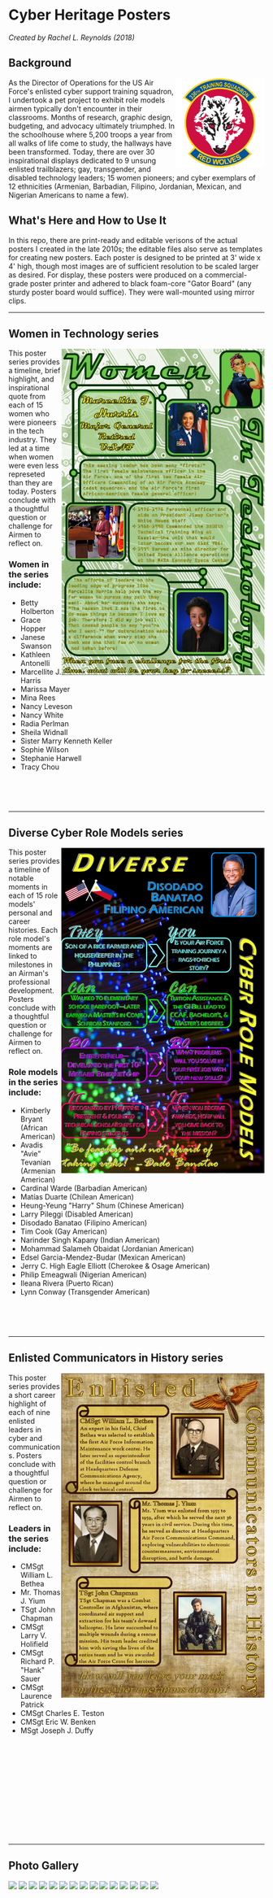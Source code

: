 # Cyber Heritage Posters

<i>Created by Rachel L. Reynolds (2018)</i>

## Background
<img src="readme-images/336 TRS patch.png" width=175 align=right></img>

As the Director of Operations for the US Air Force's enlisted cyber support training squadron, I undertook a pet project to exhibit role models airmen typically don't encounter in their classrooms.  Months of research, graphic design, budgeting, and advocacy ultimately triumphed.  In the schoolhouse where 5,200 troops a year from all walks of life come to study, the hallways have been transformed.  Today, there are over 30 inspirational displays dedicated to 9 unsung enlisted trailblazers; gay, transgender, and disabled technology leaders; 15 women pioneers; and cyber exemplars of 12 ethnicities (Armenian, Barbadian, Filipino, Jordanian, Mexican, and Nigerian Americans to name a few).  

## What's Here and How to Use It
In this repo, there are print-ready and editable verisons of the actual posters I created in the late 2010s; the editable files also serve as templates for creating new posters.  Each poster is designed to be printed at 3' wide x 4' high, though most images are of sufficient resolution to be scaled larger as desired.  For display, these posters were produced on a commercial-grade poster printer and adhered to black foam-core "Gator Board" (any sturdy poster board would suffice).  They were wall-mounted using mirror clips.


-----

## Women in Technology series
<img src=readme-images/women-in-technology-sample.png width=400 align=right></img>

This poster series provides a timeline, brief highlight, and inspirational quote from each of 15 women who were pioneers in the tech industry.  They led at a time when women were even less represeted than they are today.  Posters conclude with a thoughtful question or challenge for Airmen to reflect on.

### Women in the series include:
* Betty Holberton
* Grace Hopper
* Janese Swanson
* Kathleen Antonelli
* Marcellite J. Harris
* Marissa Mayer
* Mina Rees
* Nancy Leveson
* Nancy White
* Radia Perlman
* Sheila Widnall
* Sister Marry Kenneth Keller
* Sophie Wilson
* Stephanie Harwell
* Tracy Chou

<br>
<br>
<br>

-----

## Diverse Cyber Role Models series
<img src=readme-images/diverse-cyber-role-models-sample.png width=400 align=right></img>

This poster series provides a timeline of notable moments in each of 15 role models' personal and career histories.  Each role model's moments are linked to milestones in an Airman's professional development.  Posters conclude with a thoughtful question or challenge for Airmen to reflect on.


### Role models in the series include:
* Kimberly Bryant (African American)
* Avadis "Avie" Tevanian (Armenian American)
* Cardinal Warde (Barbadian American)
* Matías Duarte (Chilean American)
* Heung-Yeung "Harry" Shum (Chinese American)
* Larry Pileggi (Disabled American)
* Disodado Banatao (Filipino American)
* Tim Cook (Gay American)
* Narinder Singh Kapany (Indian American)
* Mohammad Salameh Obaidat (Jordanian American)
* Edsel Garcia-Mendez-Budar (Mexican American)
* Jerry C. High Eagle Elliott (Cherokee & Osage American)
* Philip Emeagwali (Nigerian American)
* Ileana Rivera (Puerto Rican)
* Lynn Conway (Transgender American)

<br>
<br>
<br>

-----

## Enlisted Communicators in History series
<img src=readme-images/enlisted-communicators-in-history-sample.png width=400 align=right></img>

This poster series provides a short career highlight of each of nine enlisted leaders in cyber and communications.  Posters conclude with a thoughtful question or challenge for Airmen to reflect on.


### Leaders in the series include:
* CMSgt William L. Bethea
* Mr. Thomas J. Yium
* TSgt John Chapman
* CMSgt Larry V. Holifield
* CMSgt Richard P. "Hank" Sauer
* CMSgt Laurence Patrick
* CMSgt Charles E. Teston
* CMSgt Eric W. Benken
* MSgt Joseph J. Duffy

<br>
<br>
<br>
<br>
<br>
<br>
<br>
<br>
<br>
<br>
<br>

-----

## Photo Gallery
<img src="https://user-images.githubusercontent.com/68081470/111523846-bb41e980-8729-11eb-980c-4d18ec6d7188.JPG" width="18%"></img> <img src="https://user-images.githubusercontent.com/68081470/111523857-bda44380-8729-11eb-9435-b89d1e37ee92.JPG" width="18%"></img> <img src="https://user-images.githubusercontent.com/68081470/111523864-bed57080-8729-11eb-8ca4-1bf9a6683058.JPG" width="18%"></img> <img src="https://user-images.githubusercontent.com/68081470/111523877-c3018e00-8729-11eb-916d-fcf5d2c71290.JPG" width="18%"></img> <img src="https://user-images.githubusercontent.com/68081470/111523879-c39a2480-8729-11eb-81e8-4dbef971cd69.JPG" width="18%"></img> <img src="https://user-images.githubusercontent.com/68081470/111523880-c432bb00-8729-11eb-821d-0846c1308ad8.JPG" width="18%"></img> <img src="https://user-images.githubusercontent.com/68081470/111523892-c72dab80-8729-11eb-92ff-114745031d3c.JPG" width="18%"></img> <img src="https://user-images.githubusercontent.com/68081470/111523900-c9900580-8729-11eb-90f2-ad5bc50be27a.JPG" width="18%"></img> <img src="https://user-images.githubusercontent.com/68081470/111523897-c85ed880-8729-11eb-8a78-c6e7a4a96613.JPG" width="18%"></img> <img src="https://user-images.githubusercontent.com/68081470/111523917-cdbc2300-8729-11eb-80a2-15cc7bd41a2a.JPG" width="18%"></img> <img src="https://user-images.githubusercontent.com/68081470/111523919-ceed5000-8729-11eb-8e4a-bc39c2bdb7ca.JPG" width="18%"></img> <img src="https://user-images.githubusercontent.com/68081470/111523923-cf85e680-8729-11eb-83e6-a034ed82d16a.JPG" width="18%"></img> <img src="https://user-images.githubusercontent.com/68081470/111523935-d3196d80-8729-11eb-8624-939b36bc3701.JPG" width="18%"></img> <img src="https://user-images.githubusercontent.com/68081470/111523938-d3b20400-8729-11eb-8019-9b94c6c8ce15.JPG" width="18%"></img> <img src="https://user-images.githubusercontent.com/68081470/111523939-d44a9a80-8729-11eb-816d-a22ff6bb909b.JPG" width="18%"></img> 
